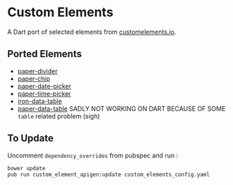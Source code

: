 # Custom Elements

A Dart port of selected elements from [customelements.io](https://customelements.io).

## Ported Elements

 - [paper-divider](https://customelements.io/WebPaperElements/paper-divider/)
 - [paper-chip](https://customelements.io/bendavis78/paper-chip/)
 - [paper-date-picker](https://customelements.io/bendavis78/paper-date-picker/)
 - [paper-time-picker](https://customelements.io/bendavis78/paper-time-picker/)
 - [iron-data-table](https://customelements.io/Saulis/iron-data-table/)
 - [paper-data-table](https://customelements.io/David-Mulder/paper-datatable/) SADLY NOT WORKING ON DART BECAUSE OF SOME `table` related problem (sigh)
 
## To Update

Uncomment `dependency_overrides` from pubspec and run :

    bower update
    pub run custom_element_apigen:update custom_elements_config.yaml
   


